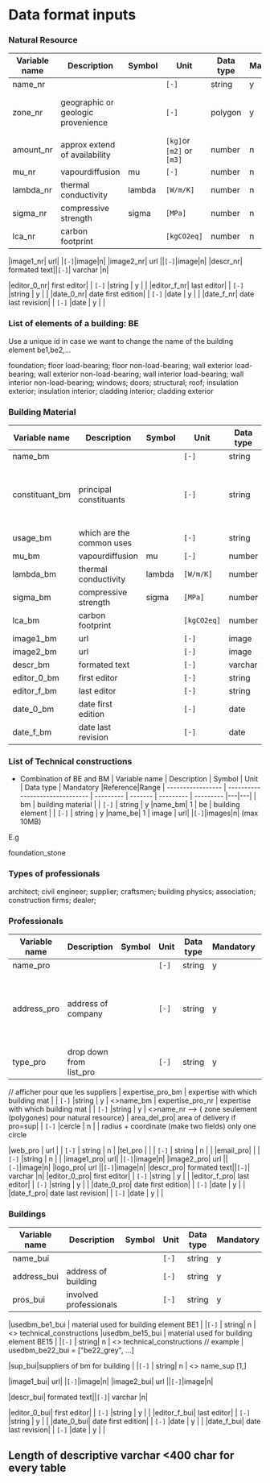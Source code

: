 # Data format inputs

### Natural Resource
| Variable name     | Description                     | Symbol    | Unit    | Data type | Mandatory |Reference|Range
| ----------------- | ------------------------------- | --------- | ------- | --------- | --------- |---|---|
| name_nr    |                     |          | `[-]`   | string  | y         ||
| zone_nr | geographic or geologic provenience    |          | `[-]`   | polygon     | y         | list de zones (polygones obligatoires)
| amount_nr  | approx extend of availability  |  | `[kg]`or `[m2]` or `[m3]`  |number | n         | 
| mu_nr | vapourdiffusion | mu | `[-]`   | number    |     n      ||1-inf
| lambda_nr | thermal conductivity |lambda  | `[W/m/K]`   |  number   |         n  | | 0-10
|sigma_nr| compressive strength|sigma |  `[MPa]` |number | n | | |R+
|lca_nr| carbon footprint| |  `[kgCO2eq]` |number | n | | [-inf, +inf]

|image1_nr| url| |`[-]`|image|n|
|image2_nr| url ||`[-]`|image|n|
|descr_nr| formated text||`[-]`| varchar |n|

|editor_0_nr| first editor| |  `[-]` |string | y | |
|editor_f_nr| last editor| |  `[-]` |string | y | |
|date_0_nr| date first edition| |  `[-]` |date | y | |
|date_f_nr| date last revision| |  `[-]` |date | y | |

### List of elements of a building: BE
Use a unique id in case we want to change the name of the building element
be1,be2,...


foundation;
floor load-bearing;
floor non-load-bearing;
wall exterior load-bearing;
wall exterior non-load-bearing;
wall interior load-bearing;
wall interior non-load-bearing;
windows;
doors;
structural;
roof;
insulation exterior;
insulation interior;
cladding interior;
cladding exterior

### Building Material
| Variable name     | Description                     | Symbol    | Unit    | Data type | Mandatory |Reference|Range
| ----------------- | ------------------------------- | --------- | ------- | --------- | --------- |---|---|
| name_bm    |                     |          | `[-]`   | string  | y         ||
| constituant_bm | principal constituants   |          | `[-]`   | string     | y         | <>name_nr  | [1,3]  <-- afficher pouvoir selectionner N zones >=1
| usage_bm  | which are the common uses  |  | `[-]`              |string      | y         | <>BE       | no limit 
| mu_bm | vapourdiffusion | mu | `[-]`   | number    |     n      ||1-inf
| lambda_bm | thermal conductivity |lambda  | `[W/m/K]`   |  number   |         n  | | 0-10
|sigma_bm| compressive strength|sigma |  `[MPa]` |number | n | |
|lca_bm| carbon footprint| |  `[kgCO2eq]` |number | n | |
|image1_bm| url| |`[-]`|image|n|
|image2_bm| url ||`[-]`|image|n|
|descr_bm| formated text||`[-]`| varchar |n|
|editor_0_bm| first editor| |  `[-]` |string | y | |
|editor_f_bm| last editor| |  `[-]` |string | y | |
|date_0_bm| date first edition| |  `[-]` |date | y | |
|date_f_bm| date last revision| |  `[-]` |date | y | |

### List of Technical constructions
- Combination of BE and BM
| Variable name     | Description                     | Symbol    | Unit    | Data type | Mandatory |Reference|Range
| ----------------- | ------------------------------- | --------- | ------- | --------- | --------- |---|---|
| bm | building material   |          | `[-]`   | string     | y         |name_bm| 1
| be | building element   |          | `[-]`   | string     | y         |name_be| 1
| image          | url| |`[-]`|images|n| (max 10MB)

E.g

foundation_stone

### Types of professionals

architect;
civil engineer;
supplier;
craftsmen;
building physics;
association;
construction firms;
dealer;

### Professionals
| Variable name     | Description                     | Symbol    | Unit    | Data type | Mandatory |Reference|
| ----------------- | ------------------------------- | --------- | ------- | --------- | --------- |---|
| name_pro    |                     |          | `[-]`   | string  | y         |
| address_pro | address of company    |          | `[-]`   | string     | y         | // stocker le point gps + l'adresse en string validé par streetmap
| type_pro| drop down from list_pro| |  `[-]`  |string|y|


// afficher pour que les suppliers
| expertise_pro_bm  | expertise with which building mat  |  | `[-]`   |string | y     | <>name_bm 
| expertise_pro_nr  | expertise with which building mat  |  | `[-]`   |string | y     | <>name_nr   --> { zone seulement (polygones) pour natural resource}
| area_del_pro|  area of delivery if pro=sup| |  `[-]` |cercle | n | | radius + coordinate (make two fields) only one circle


|web_pro | url |  | `[-]`   | string    |     n      |
|tel_pro |  |  | `[-]`   |  string   |         n  | |
|email_pro| | |  `[-]` |string | n | |
|image1_pro| url| |`[-]`|image|n|
|image2_pro| url ||`[-]`|image|n|
|logo_pro| url ||`[-]`|image|n|
|descr_pro| formated text||`[-]`| varchar |n|
|editor_0_pro| first editor| |  `[-]` |string | y | |
|editor_f_pro| last editor| |  `[-]` |string | y | |
|date_0_pro| date first edition| |  `[-]` |date | y | |
|date_f_pro| date last revision| |  `[-]` |date | y | |




### Buildings
| Variable name     | Description                     | Symbol    | Unit    | Data type | Mandatory |Reference|
| ----------------- | ------------------------------- | --------- | ------- | --------- | --------- |---|
| name_bui    |                     |          | `[-]`   | string  | y         |
| address_bui | address of building   |          | `[-]`   | string    | y         |
| pros_bui  | involved professionals  |  | `[-]`   |string | y         | <> name_pro[]



|usedbm_be1_bui  | material used for building element BE1 | |`[-]` | string| n | <> technical_constructions
|usedbm_be15_bui | material used for building element BE15 | |`[-]` | string| n | <> technical_constructions
// example | usedbm_be22_bui = ["be22_grey", ...]

|sup_bui|suppliers of bm for building | |`[-]` | string| n | <> name_sup [1,]

|image1_bui| url| |`[-]`|image|n|
|image2_bui| url ||`[-]`|image|n|

|descr_bui| formated text||`[-]`| varchar |n|

|editor_0_bui| first editor| |  `[-]` |string | y | |
|editor_f_bui| last editor| |  `[-]` |string | y | |
|date_0_bui| date first edition| |  `[-]` |date | y | |
|date_f_bui| date last revision| |  `[-]` |date | y | |

Length of descriptive varchar <400 char for every table
------------------------

